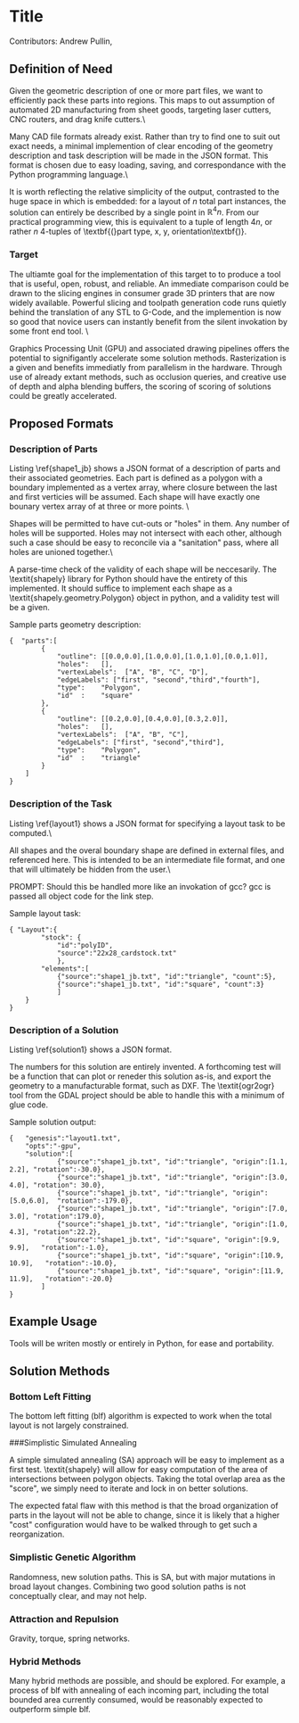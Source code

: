 # Title

Contributors: Andrew Pullin,

## Definition of Need

Given the geometric description of one or more part files, we want to efficiently pack these parts into regions. This maps to out assumption of automated 2D manufacturing from sheet goods, targeting laser cutters, CNC routers, and drag knife cutters.\\

Many CAD file formats already exist. Rather than try to find one to suit out exact needs, a minimal implemention of clear encoding of the geometry description and task description will be made in the JSON format. This format is chosen due to easy loading, saving, and correspondance with the Python programming language.\\

It is worth reflecting the relative simplicity of the output, contrasted to the huge space in which is embedded: for a layout of $n$ total part instances, the solution can entirely be described by a single point in $\mathbb{R}^4n$. From our practical programming view, this is equivalent to a tuple of length $4n$, or rather $n$ 4-tuples of \textbf{(}part type, x, y, orientation\textbf{)}.

### Target

The ultiamte goal for the implementation of this target to to produce a tool that is useful, open, robust, and reliable. An immediate comparison could be drawn to the slicing engines in consumer grade 3D printers that are now widely available. Powerful slicing and toolpath generation code runs quietly behind the translation of any STL to G-Code, and the implemention is now so good that novice users can instantly benefit from the silent invokation by some front end tool. \\

Graphics Processing Unit (GPU) and associated drawing pipelines offers the potential to signifigantly accelerate some solution methods. Rasterization is a given and benefits immediatly from parallelism in the hardware. Through use of already extant methods, such as occlusion queries, and creative use of depth and alpha blending buffers, the scoring of scoring of solutions could be greatly accelerated.

## Proposed Formats

### Description of Parts

Listing \ref{shape1_jb} shows a JSON format of a description of parts and their associated geometries. Each part is defined as a polygon with a boundary implemented as a vertex array, where closure between the last and first verticies will be assumed. Each shape will have exactly one bounary vertex array of at three or more points. \\

Shapes will be permitted to have cut-outs or "holes" in them. Any number of holes will be supported. Holes may not intersect with each other, although such a case should be easy to reconcile via a "sanitation" pass, where all holes are unioned together.\\

A parse-time check of the validity of each shape will be neccesarily. The \textit{shapely} library for Python should have the entirety of this implemented. It should suffice to implement each shape as a \textit{shapely.geometry.Polygon} object in python, and a validity test will be a given.

Sample parts geometry description:

    {  "parts":[
            {
                "outline": [[0.0,0.0],[1.0,0.0],[1.0,1.0],[0.0,1.0]],
                "holes":   [],
                "vertexLabels":  ["A", "B", "C", "D"],
                "edgeLabels": ["first", "second","third","fourth"],
                "type":    "Polygon",
                "id"  :    "square"
            },
            {
                "outline": [[0.2,0.0],[0.4,0.0],[0.3,2.0]],
                "holes":   [],
                "vertexLabels":  ["A", "B", "C"],
                "edgeLabels": ["first", "second","third"],
                "type":    "Polygon",
                "id"  :    "triangle"
            }
        ]
    }

### Description of the Task

Listing \ref{layout1} shows a JSON format for specifying a layout task to be computed.\\

All shapes and the overal boundary shape are defined in external files, and referenced here. This is intended to be an intermediate file format, and one that will ultimately be hidden from the user.\\

PROMPT: Should this be handled more like an invokation of gcc? gcc is passed all object code for the link step.

Sample layout task:

    { "Layout":{
            "stock": {
                "id":"polyID",
                "source":"22x28_cardstock.txt"
                },
            "elements":[
                {"source":"shape1_jb.txt", "id":"triangle", "count":5},
                {"source":"shape1_jb.txt", "id":"square", "count":3}
                ]
        }
    }

### Description of a Solution
Listing \ref{solution1} shows a JSON format.  

The numbers for this solution are entirely invented. A forthcoming test will be a function that can plot or reneder this solution as-is, and export the geometry to a manufacturable format, such as DXF. The \textit{ogr2ogr} tool from the GDAL project should be able to handle this with a minimum of glue code.  

Sample solution output:

    {   "genesis":"layout1.txt",
        "opts":"-gpu",
        "solution":[
                {"source":"shape1_jb.txt", "id":"triangle", "origin":[1.1, 2.2], "rotation":-30.0},
                {"source":"shape1_jb.txt", "id":"triangle", "origin":[3.0, 4.0], "rotation": 30.0},
                {"source":"shape1_jb.txt", "id":"triangle", "origin":[5.0,6.0],  "rotation":-179.0},
                {"source":"shape1_jb.txt", "id":"triangle", "origin":[7.0, 3.0], "rotation":179.0},
                {"source":"shape1_jb.txt", "id":"triangle", "origin":[1.0, 4.3], "rotation":22.2},
                {"source":"shape1_jb.txt", "id":"square", "origin":[9.9, 9.9],   "rotation":-1.0},
                {"source":"shape1_jb.txt", "id":"square", "origin":[10.9, 10.9],   "rotation":-10.0},
                {"source":"shape1_jb.txt", "id":"square", "origin":[11.9, 11.9],   "rotation":-20.0}
            ]
    }

## Example Usage

Tools will be writen mostly or entirely in Python, for ease and portability.

## Solution Methods

### Bottom Left Fitting

The bottom left fitting (blf) algorithm is expected to work when the total layout is not largely constrained.

###Simplistic Simulated Annealing

A simple simulated annealing (SA) approach will be easy to implement as a first test. \textit{shapely} will allow for easy computation of the area of intersections between polygon objects. Taking the total overlap area as the "score", we simply need to iterate and lock in on better solutions.  

The expected fatal flaw with this method is that the broad organization of parts in the layout will not be able to change, since it is likely that a higher "cost" configuration would have to be walked through to get such a reorganization.

### Simplistic Genetic Algorithm

Randomness, new solution paths. This is SA, but with major mutations in broad layout changes. Combining two good solution paths is not conceptually clear, and may not help.

### Attraction and Repulsion

Gravity, torque, spring networks.

### Hybrid Methods

Many hybrid methods are possible, and should be explored. For example, a process of blf with annealing of each incoming part, including the total bounded area currently consumed, would be reasonably expected to outperform simple blf.